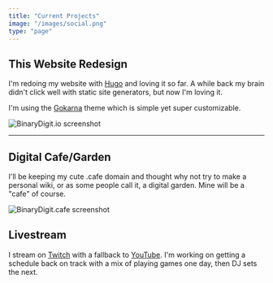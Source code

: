 ```yaml
---
title: "Current Projects"
image: "/images/social.png"
type: "page"
---
```


## This Website Redesign

I'm redoing my website with [Hugo](https://gohugo.io) and loving it so far. A while back my brain didn't click well with static site generators, but now I'm loving it.

I'm using the [Gokarna](https://gokarna-hugo.netlify.app/) theme which is simple yet super customizable. 

![BinaryDigit.io screenshot](/images/bdio-screenshot.png)

---

## Digital Cafe/Garden

I'll be keeping my cute .cafe domain and thought why not try to make a personal wiki, or as some people call it, a digital garden. Mine will be a "cafe" of course.

![BinaryDigit.cafe screenshot](/images/binarydigit-cafe-screenshot.png)

## Livestream

I stream on [Twitch](https://www.twitch.tv/binarydigit/about) with a fallback to [YouTube](https://youtube.com/BinaryDigit). I'm working on getting a schedule back on track with a mix of playing games one day, then DJ sets the next.
